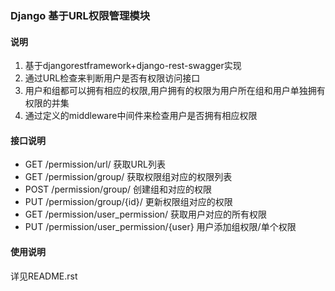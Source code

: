 ### Django 基于URL权限管理模块

#### 说明
1. 基于djangorestframework+django-rest-swagger实现
2. 通过URL检查来判断用户是否有权限访问接口
3. 用户和组都可以拥有相应的权限,用户拥有的权限为用户所在组和用户单独拥有权限的并集
4. 通过定义的middleware中间件来检查用户是否拥有相应权限

#### 接口说明

- GET /permission/url/    获取URL列表
- GET /permission/group/ 获取权限组对应的权限列表
- POST /permission/group/ 创建组和对应的权限
- PUT /permission/group/{id}/ 更新权限组对应的权限
- GET /permission/user_permission/    获取用户对应的所有权限
- PUT /permission/user_permission/{user} 用户添加组权限/单个权限

#### 使用说明
详见README.rst

